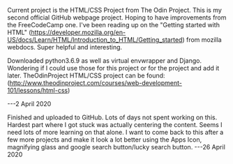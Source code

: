 Current project is the HTML/CSS Project from The Odin Project. This is my second official GitHub webpage project. Hoping to have improvements from the FreeCodeCamp one. I've been reading up on the "Getting started with HTML" (https://developer.mozilla.org/en-US/docs/Learn/HTML/Introduction_to_HTML/Getting_started) from mozilla webdocs. Super helpful and interesting. 

Downloaded python3.6.9 as well as virtual envwrapper and Django. Wondering if I could use those for this project or for the project and add it later. 
TheOdinProject HTML/CSS project can be found: (http://www.theodinproject.com/courses/web-development-101/lessons/html-css)

---2 April 2020

Finished and uploaded to GitHub. Lots of days not spent working on this. Hardest part where I got stuck was actually centering the content. Seems I need lots of more learning on that alone. I want to come back to this after a few more projects and make it look a lot better using the Apps Icon, magnifying glass and google search button/lucky search button. 
---26 April 2020
